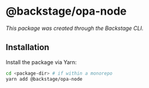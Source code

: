 # @backstage/opa-node

_This package was created through the Backstage CLI_.

## Installation

Install the package via Yarn:

```sh
cd <package-dir> # if within a monorepo
yarn add @backstage/opa-node
```
